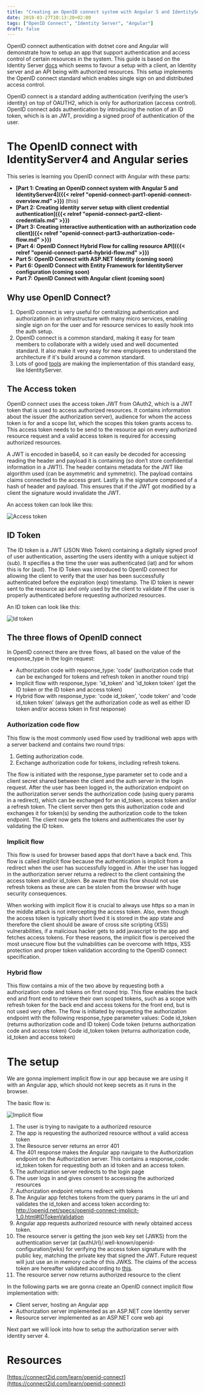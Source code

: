 ```yaml
---
title: "Creating an OpenID connect system with Angular 5 and IdentityServer4 (OIDC part 1)"
date: 2018-03-27T10:13:20+02:00
tags: ["OpenID Connect", "Identity Server", "Angular"]
draft: false
---
```


OpenID connect authentication with dotnet core and Angular will demonstrate how to setup an app that support authentication and access control of certain resources in the system. This guide is based on the Identity Server [docs](http://docs.identityserver.io/en/release/quickstarts/6_aspnet_identity.html) which seems to favour a setup with a client, an Identity server and an API being with authorized resources. This setup implements the OpenID connect standard which enables single sign on and distributed access control.

OpenID connect is a standard adding authentication (verifying the user’s identity) on top of OAUTH2, which is only for authorization (access control). OpenID connect adds authentication by introducing the notion of an ID token, which is is an JWT, providing a signed proof of authentication of the user.

# The OpenID connect with IdentityServer4 and Angular series

This series is learning you OpenID connect with Angular with these parts:

- **[Part 1: Creating an OpenID connect system with Angular 5 and IdentityServer4]({{< relref "openid-connect-part1-openid-connect-overview.md" >}})** (this)
- **[Part 2: Creating identity server setup with client credential authentication]({{< relref "openid-connect-part2-client-credentials.md" >}})**
- **[Part 3: Creating interactive authentication with an authorization code client]({{< relref "openid-connect-part3-authorization-code-flow.md" >}})**
- **[Part 4: OpenID Connect Hybrid Flow for calling resource API]({{< relref "openid-connect-part4-hybrid-flow.md" >}})**
- **Part 5: OpenID Connect with ASP.NET Identity (coming soon)**
- **Part 6: OpenID Connect with Entity Framework for IdentityServer configuration (coming soon)**
- **Part 7: OpenID Connect with Angular client (coming soon)**

## Why use OpenID Connect?

1. OpenID connect is very useful for centralizing authentication and authorization in an infrastructure with many micro services, enabling single sign on for the user and for resource services to easily hook into the auth setup.
2. OpenID connect is a common standard, making it easy for team members to collaborate with a widely used and well documented standard. It also make it very easy for new employees to understand the architecture if it's build around a common standard.
3. Lots of good [tools](http://openid.net/developers/certified/) are making the implementation of this standard easy, like IdentityServer.

## The Access token

OpenID connect uses the access token JWT from OAuth2, which is a JWT token that is used to access authorized resources. It contains information about the issuer (the authorization server), audience for whom the access token is for and a scope list, which the scopes this token grants access to. This access token needs to be send to the resource api on every authorized resource request and a valid access token is required for accessing authorized resources.

A JWT is encoded in base64, so it can easily be decoded for accessing reading the header and payload it is containing (so don’t store confidential information in a JWT!).
The header contains metadata for the JWT like algorithm used (can be asymmetric and symmetric). The payload contains claims connected to the access grant. Lastly is the signature composed of a hash of header and payload. This ensures that if the JWT got modified by a client the signature would invalidate the JWT.

An access token can look like this:

![Access token](/images/openid-connect-part1/access-token.PNG)

## ID Token

The ID token is a JWT (JSON Web Token) containing a digitally signed proof of user authentication, asserting the users identity with a unique subject id (sub). It specifies a the time the user was authenticated (iat) and for whom this is for (aud).
The ID Token was introduced to OpenID connect for allowing the client to verify that the user has been successfully authenticated before the expiration (exp) timestamp. The ID token is newer sent to the resource api and only used by the client to validate if the user is properly authenticated before requesting authorized resources.

An ID token can look like this:

![Id token](/images/openid-connect-part1/id_token.PNG)

## The three flows of OpenID connect

In OpenID connect there are three flows, all based on the value of the response_type in the login request:

* Authorization code with response_type: 'code' (authorization code that can be exchanged for tokens and refresh token in another round trip)
* Implicit flow with response_type: 'id_token' and 'id_token token' (get the ID token or the ID token and access token)
* Hybrid flow with response_type: 'code id_token', 'code token' and 'code id_token token' (always get the authorization code as well as either ID token and/or access token in first response)

### Authorization code flow

This flow is the most commonly used flow used by traditional web apps with a server backend and contains two round trips:

1. Getting authorization code.
2. Exchange authorization code for tokens, including refresh tokens.

The flow is initiated with the response_type parameter set to code and a client secret shared between the client and the auth server in the login request. After the user has been logged in, the authorization endpoint on the authorization server sends the authorization code (using query params in a redirect), which can be exchanged for an id_token, access token and/or a refresh token. The client server then gets this authorization code and exchanges it for token(s) by sending the authorization code to the token endpoint. The client now gets the tokens and authenticates the user by validating the ID token.

### Implicit flow
This flow is used for browser based apps that don’t have a back end. This flow is called implicit flow because the authentication is implicit from a redirect when the user has successfully logged in. After the user has logged in the authorization server returns a redirect to the client containing the access token and/or id_token. Be aware that this flow should not use refresh tokens as these are can be stolen from the browser with huge security consequences.

When working with implicit flow it is crucial to always use https so a man in the middle attack is not intercepting the access token. Also, even though the access token is typically short lived it is stored in the app state and therefore the client should be aware of cross site scripting (XSS) vulnerabilities, if a malicious hacker gets to add javascript to the app and fetches access tokens. For these reasons, the implicit flow is perceived the most unsecure flow but the vulnabilities can be overcome with https, XSS protection and proper token validation according to the OpenID connect specification.

### Hybrid flow
This flow contains a mix of the two above by requesting both a authorization code and tokens on first round trip. This flow enables the back end and front end to retrieve their own scoped tokens, such as a scope with refresh token for the back end and access tokens for the front end, but is not used very often. The flow is initiated by requesting the authorization endpoint with the following response_type parameter values:
Code id_token (returns authorization code and ID token)
Code token (returns authorization code and access token)
Code id_token token (returns authorization code, id_token and access token)

# The setup

We are gonna implement implicit flow in our app because we are using it with an Angular app, which should not keep secrets as it runs in the browser.

The basic flow is:

![Implicit flow](/images/openid-connect-part1/oic-implicit.png)

1. The user is trying to navigate to a authorized resource
2. The app is requesting the authorized resource without a valid access token
3. The Resource server returns an error 401
4. The 401 response makes the Angular app navigate to the Authorization endpoint on the Authorization server. This contains a response_code: id_token token for requesting both an id token and an access token.
5. The authorization server redirects to the login page
6. The user logs in and gives consent to accessing the authorized resources
7. Authorization endpoint returns redirect with tokens
8. The Angular app fetches tokens from the query params in the url and validates the id_token and access token according to: http://openid.net/specs/openid-connect-implicit-1_0.html#IDTokenValidation
9. Angular app requests authorized resource with newly obtained access token.
10. The resource server is getting the json web key set (JWKS) from the authentication server (at {authUrl}/.well-known/openid-configuration/jwks) for verifying the access token signature with the public key, matching the private key that signed the JWT. Future request will just use an in memory cache of this JWKS. The claims of the access token are hereafter validated according to [this](https://connect2id.com/blog/how-to-validate-an-openid-connect-id-token).
11. The resource server now returns authorized resource to the client

In the following parts we are gonna create an OpenID connect implicit flow implementation with:

- Client server, hosting an Angular app
- Authorization server implemented as an ASP.NET core Identity server
- Resource server implemented as an ASP.NET core web api

Next part we will look into how to setup the authorization server with identity server 4.


# Resources

[https://connect2id.com/learn/openid-connect](https://connect2id.com/learn/openid-connect)
